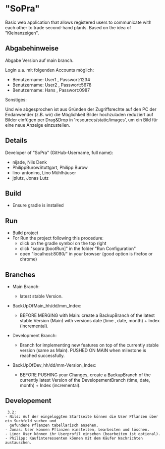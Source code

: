 # "SoPra"
Basic web application that allows registered users to communicate with each other to trade second-hand plants. Based on the idea of "Kleinanzeigen".

## Abgabehinweise
Abgabe Version auf main branch.

  Login u.a. mit folgenden Accounts möglich:

- Benutzername: User1 , Passwort:1234
- Benutzername: User2 , Passwort:5678
- Benutzername: Hans , Passwort:0987

 Sonstiges:

Und wie abgesprochen ist aus Gründen der Zugriffsrechte auf den PC der Endanwender (z.B. wir) die Möglichkeit Bilder 
hochzuladen reduziert auf Bilder einfügen per Drag&Drop in 'resources/static/images', 
um ein Bild für eine neue Anzeige einzustellen.

## Details
Developer of "SoPra" (GitHub-Username, full name):
- nijade, Nils Denk
- PhilippBurowStuttgart, Philipp Burow
- lino-antonino, Lino Mühlhäuser
- jplutz, Jonas Lutz

## Build
- Ensure gradle is installed

## Run
- Build project
- For Run the project following this procedure:
  - click on the gradle symbol on the top right
  - click "sopra [bootRun]" in the folder "Run Configuration"
  - open "localhost:8080/" in your browser (good option is firefox or chrome)

 ## Branches
 
 - Main Branch:
   - latest stable Version.
     
 - BackUpOfMain_hh/dd/mm_Index:
   - BEFORE MERGING with Main: create a BackupBranch of the latest stable Version (Main) with versions date (time , date, month) + Index (incremental).
     
 - Development Branch:
   - Branch for implementing new features on top of the currently stable version (same as Main). PUSHED ON MAIN when milestone is reached successfully.
     
 - BackUpOfDev_hh/dd/mm-Version_Index:
   - BEFORE PUSHING your Changes, create a BackupBranch of the currently latest Version of the DevelopementBranch (time, date, month) + Index (incremental).

 ## Developement

     3.2:
    - Nils: Auf der eingeloggten Startseite können die User Pflanzen über ein Suchfeld suchen und
      gefundene Pflanzen tabellarisch ansehen.
    - Jonas: User können Pflanzen einstellen, bearbeiten und löschen.
    - Lino: User können ihr Userprofil einsehen (bearbeiten ist optional).
    - Philipp: Kaufinteressenten können mit dem Käufer Nachrichten austauschen.



